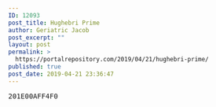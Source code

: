 ```yaml
---
ID: 12093
post_title: Hughebri Prime
author: Geriatric Jacob
post_excerpt: ""
layout: post
permalink: >
  https://portalrepository.com/2019/04/21/hughebri-prime/
published: true
post_date: 2019-04-21 23:36:47
---
```

<pre>201E00AFF4F0</pre>